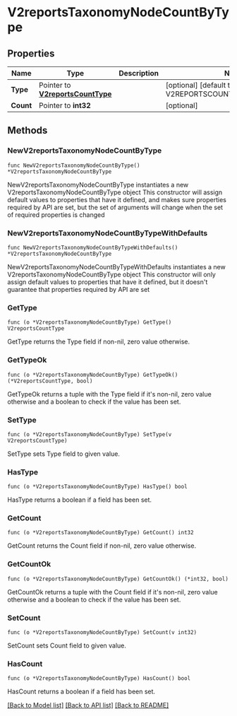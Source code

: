 # V2reportsTaxonomyNodeCountByType

## Properties

Name | Type | Description | Notes
------------ | ------------- | ------------- | -------------
**Type** | Pointer to [**V2reportsCountType**](V2reportsCountType.md) |  | [optional] [default to V2REPORTSCOUNTTYPE_UNSPECIFIED]
**Count** | Pointer to **int32** |  | [optional] 

## Methods

### NewV2reportsTaxonomyNodeCountByType

`func NewV2reportsTaxonomyNodeCountByType() *V2reportsTaxonomyNodeCountByType`

NewV2reportsTaxonomyNodeCountByType instantiates a new V2reportsTaxonomyNodeCountByType object
This constructor will assign default values to properties that have it defined,
and makes sure properties required by API are set, but the set of arguments
will change when the set of required properties is changed

### NewV2reportsTaxonomyNodeCountByTypeWithDefaults

`func NewV2reportsTaxonomyNodeCountByTypeWithDefaults() *V2reportsTaxonomyNodeCountByType`

NewV2reportsTaxonomyNodeCountByTypeWithDefaults instantiates a new V2reportsTaxonomyNodeCountByType object
This constructor will only assign default values to properties that have it defined,
but it doesn't guarantee that properties required by API are set

### GetType

`func (o *V2reportsTaxonomyNodeCountByType) GetType() V2reportsCountType`

GetType returns the Type field if non-nil, zero value otherwise.

### GetTypeOk

`func (o *V2reportsTaxonomyNodeCountByType) GetTypeOk() (*V2reportsCountType, bool)`

GetTypeOk returns a tuple with the Type field if it's non-nil, zero value otherwise
and a boolean to check if the value has been set.

### SetType

`func (o *V2reportsTaxonomyNodeCountByType) SetType(v V2reportsCountType)`

SetType sets Type field to given value.

### HasType

`func (o *V2reportsTaxonomyNodeCountByType) HasType() bool`

HasType returns a boolean if a field has been set.

### GetCount

`func (o *V2reportsTaxonomyNodeCountByType) GetCount() int32`

GetCount returns the Count field if non-nil, zero value otherwise.

### GetCountOk

`func (o *V2reportsTaxonomyNodeCountByType) GetCountOk() (*int32, bool)`

GetCountOk returns a tuple with the Count field if it's non-nil, zero value otherwise
and a boolean to check if the value has been set.

### SetCount

`func (o *V2reportsTaxonomyNodeCountByType) SetCount(v int32)`

SetCount sets Count field to given value.

### HasCount

`func (o *V2reportsTaxonomyNodeCountByType) HasCount() bool`

HasCount returns a boolean if a field has been set.


[[Back to Model list]](../README.md#documentation-for-models) [[Back to API list]](../README.md#documentation-for-api-endpoints) [[Back to README]](../README.md)


